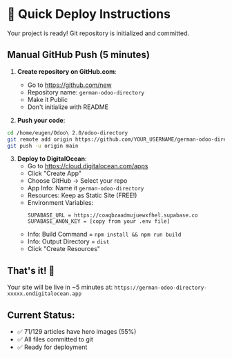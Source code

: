 # 🚀 Quick Deploy Instructions

Your project is ready! Git repository is initialized and committed.

## Manual GitHub Push (5 minutes)

1. **Create repository on GitHub.com**:
   - Go to https://github.com/new
   - Repository name: `german-odoo-directory`
   - Make it Public
   - Don't initialize with README

2. **Push your code**:
```bash
cd /home/eugen/Odoo\ 2.0/odoo-directory
git remote add origin https://github.com/YOUR_USERNAME/german-odoo-directory.git
git push -u origin main
```

3. **Deploy to DigitalOcean**:
   - Go to https://cloud.digitalocean.com/apps
   - Click "Create App"
   - Choose GitHub → Select your repo
   - App Info: Name it `german-odoo-directory`
   - Resources: Keep as Static Site (FREE!)
   - Environment Variables:
     ```
     SUPABASE_URL = https://coaqbzaadmujuewxfhel.supabase.co
     SUPABASE_ANON_KEY = [copy from your .env file]
     ```
   - Info: Build Command = `npm install && npm run build`
   - Info: Output Directory = `dist`
   - Click "Create Resources"

## That's it! 🎉

Your site will be live in ~5 minutes at:
`https://german-odoo-directory-xxxxx.ondigitalocean.app`

## Current Status:
- ✅ 71/129 articles have hero images (55%)
- ✅ All files committed to git
- ✅ Ready for deployment